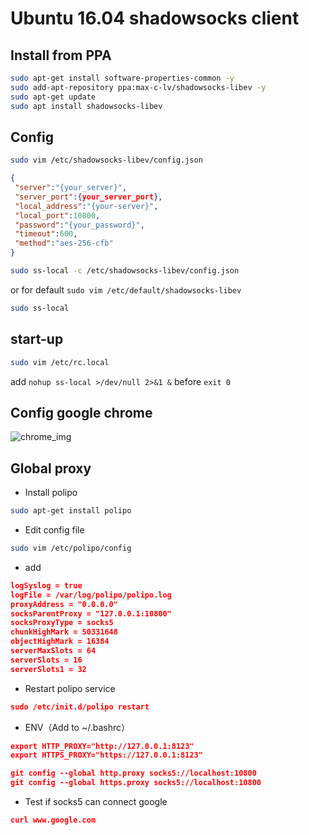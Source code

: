 # Ubuntu 16.04 shadowsocks client

## Install from PPA

```bash
sudo apt-get install software-properties-common -y
sudo add-apt-repository ppa:max-c-lv/shadowsocks-libev -y
sudo apt-get update
sudo apt install shadowsocks-libev
```

## Config

```bash
sudo vim /etc/shadowsocks-libev/config.json
```

```json
{
 "server":"{your_server}",
 "server_port":{your_server_port},
 "local_address":"{your-server}",
 "local_port":10800,
 "password":"{your_password}",
 "timeout":600,
 "method":"aes-256-cfb"
}
```

```bash
sudo ss-local -c /etc/shadowsocks-libev/config.json
```
or for default `sudo vim /etc/default/shadowsocks-libev`
```bash
sudo ss-local
```

## start-up

```bash
sudo vim /etc/rc.local
```

add `nohup ss-local >/dev/null 2>&1 &` before `exit 0`



## Config google chrome

![chrome_img](https://github.com/didibaba/shadowsocks-client-on-Ubuntu-16.04/blob/master/web/chrome.png)

## Global proxy

- Install polipo
```bash
sudo apt-get install polipo
```

- Edit config file
```bash
sudo vim /etc/polipo/config
```

- add
```json
logSyslog = true
logFile = /var/log/polipo/polipo.log
proxyAddress = "0.0.0.0"
socksParentProxy = "127.0.0.1:10800"
socksProxyType = socks5
chunkHighMark = 50331648
objectHighMark = 16384
serverMaxSlots = 64
serverSlots = 16
serverSlots1 = 32
```

- Restart polipo service
```json
sudo /etc/init.d/polipo restart
```

- ENV（Add to ~/.bashrc）
```json
export HTTP_PROXY="http://127.0.0.1:8123"
export HTTPS_PROXY="https://127.0.0.1:8123"
```
```json
git config --global http.proxy socks5://localhost:10800
git config --global https.proxy socks5://localhost:10800
```

- Test if socks5 can connect google

```json
curl www.google.com
```
